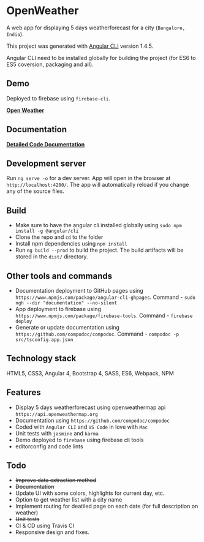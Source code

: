 # OpenWeather

A web app for displaying 5 days weatherforecast for a city (`Bangalore, India`).

This project was generated with [Angular CLI](https://github.com/angular/angular-cli) version 1.4.5.

Angular CLI need to be installed globally for building the project (for ES6 to ES5 coversion, packaging and all).

## Demo

Deployed to firebase using `firebase-cli`.

**[Open Weather](https://open-weather-ea834.firebaseapp.com)**

## Documentation

**[Detailed Code Documentation](https://anshad.github.io/open-weather/)**

## Development server

Run `ng serve -o` for a dev server. App will open in the browser at `http://localhost:4200/`. The app will automatically reload if you change any of the source files.

## Build

* Make sure to have the angular cli installed globally using `sudo npm install -g @angular/cli`
* Clone the repo and `cd` to the folder
* Install npm dependencies using `npm install`
* Run `ng build --prod` to build the project. The build artifacts will be stored in the `dist/` directory.

## Other tools and commands

* Documentation deployment to GitHub pages using `https://www.npmjs.com/package/angular-cli-ghpages`. Command - `sudo ngh --dir "documentation" --no-silent`
* App deployment to firebase using `https://www.npmjs.com/package/firebase-tools`. Command - `firebase deploy`
* Generate or update documentation using `https://github.com/compodoc/compodoc`. Command - `compodoc -p src/tsconfig.app.json`

## Technology stack

HTML5, CSS3, Angular 4, Bootstrap 4, SASS, ES6, Webpack, NPM

## Features

* Display 5 days weatherforecast using openweathermap api `https://api.openweathermap.org`
* Documentation using `https://github.com/compodoc/compodoc`
* Coded with `Angular CLI` and `VS Code` in love with `Mac`
* Unit tests with `jasmine` and `karma`
* Demo deployed to `firebase` using firebase cli tools
* editorconfig and code lints

## Todo

* ~~Improve data extraction method~~
* ~~Documentation~~
* Update UI with some colors, highlights for current day, etc.
* Option to get weather list with a city name
* Implement routing for deatiled page on each date (for full description on weather)
* ~~Unit tests~~
* CI & CD using Travis CI
* Responsive design and fixes.
